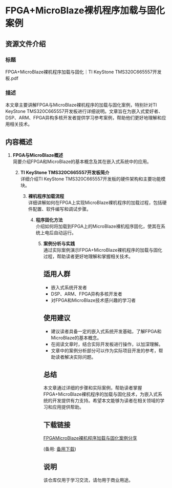 # FPGA+MicroBlaze裸机程序加载与固化案例

## 资源文件介绍

### 标题
FPGA+MicroBlaze裸机程序加载与固化｜TI KeyStone TMS320C665557开发板.pdf

### 描述
本文章主要讲解FPGA与MicroBlaze裸机程序的加载与固化案例，特别针对TI KeyStone TMS320C665557开发板进行详细说明。文章旨在为嵌入式爱好者、DSP、ARM、FPGA异构多核开发者提供学习参考案例，帮助他们更好地理解和应用相关技术。

## 内容概述

1. **FPGA与MicroBlaze概述**  
   简要介绍FPGA和MicroBlaze的基本概念及其在嵌入式系统中的应用。

   2. **TI KeyStone TMS320C665557开发板简介**  
      详细介绍TI KeyStone TMS320C665557开发板的硬件架构和主要功能模块。

      3. **裸机程序加载流程**  
         详细讲解如何在FPGA上实现MicroBlaze裸机程序的加载过程，包括硬件配置、软件编写和调试步骤。

         4. **程序固化方法**  
            介绍如何将加载到FPGA上的MicroBlaze裸机程序固化，使其在系统上电后自动运行。

            5. **案例分析与实践**  
               通过实际案例演示FPGA+MicroBlaze裸机程序的加载与固化过程，帮助读者更好地理解和掌握相关技术。

               ## 适用人群

               - 嵌入式系统开发者
               - DSP、ARM、FPGA异构多核开发者
               - 对FPGA和MicroBlaze技术感兴趣的学习者

               ## 使用建议

               - 建议读者具备一定的嵌入式系统开发基础，了解FPGA和MicroBlaze的基本概念。
               - 在阅读文章时，结合实际开发板进行操作，以加深理解。
               - 文章中的案例分析部分可以作为实际项目开发的参考，帮助读者解决实际问题。

               ## 总结

               本文章通过详细的步骤和实际案例，帮助读者掌握FPGA+MicroBlaze裸机程序的加载与固化技术，为嵌入式系统的开发提供有力支持。希望本文能够为读者在相关领域的学习和应用提供帮助。

               ## 下载链接
               [FPGAMicroBlaze裸机程序加载与固化案例分享](https://pan.quark.cn/s/2d28f21d122c) 

               (备用: [备用下载](https://pan.baidu.com/s/1Sc727B87XTCy7g8vbRZHng?pwd=1234))

               ## 说明

               该仓库仅用于学习交流，请勿用于商业用途。

